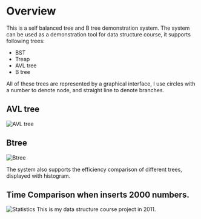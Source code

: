 # Overview
This is a self balanced tree and B tree demonstration system. The system can be used as a demonstration tool for data structure course, it supports following trees:

* BST
* Treap
* AVL tree
* B tree

All of these trees are represented by a graphical interface, I use circles with a number to denote node, and straight line to denote branches.

## AVL tree
![AVL tree](https://raw.github.com/jianhe25/Balanced-BST-and-Btree/master/raw/images/overview.jpg)

## Btree
![Btree](https://raw.github.com/jianhe25/Balanced-BST-and-Btree/master/raw/images/Btree.jpg)

The system also supports the efficiency comparison of different trees, displayed with histogram.

## Time Comparison when inserts 2000 numbers.
![Statistics](https://raw.github.com/jianhe25/Balanced-BST-and-Btree/master/raw/images/Statistics.jpg)
This is my data structure course project in 2011.

